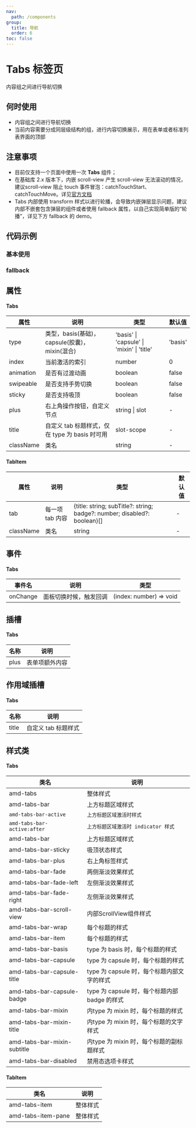 ```yaml
---
nav:
  path: /components
group:
  title: 导航
  order: 6
toc: false
---
```

# Tabs 标签页
内容组之间进行导航切换
## 何时使用
- 内容组之间进行导航切换
- 当前内容需要分成同层级结构的组，进行内容切换展示，用在表单或者标准列表界面的顶部

## 注意事项

- 目前仅支持一个页面中使用一次 **Tabs** 组件；
- 在基础库 2.x 版本下，内嵌 scroll-view 产生 scroll-view 无法滚动的情况，建议scroll-view 阻止 touch 事件冒泡：catchTouchStart、catchTouchMove。详见[官方文档](https://opendocs.alipay.com/mini/component/scroll-view)
- Tabs 内部使用 transform 样式以进行轮播，会导致内嵌弹层显示问题，建议内部不嵌套包含弹层的组件或者使用 fallback 属性，以自己实现简单版的“轮播”，详见下方 fallback 的 demo。

## 代码示例
### 基本使用
<code src='../../demo/pages/Tabs'></code>

### fallback
<code src='../../demo/pages/TabsFallback'></code>

## 属性

#### Tabs
| 属性 | 说明 | 类型 | 默认值 |
| -----|-----|-----|-----|
| type | 类型，basis(基础)，capsule(胶囊)，mixin(混合) | 'basis' &verbar; 'capsule' &verbar; 'mixin' &verbar; 'title'  | 'basis' |
| index | 当前激活的索引| number | 0 |
| animation | 是否有过渡动画  | boolean | false |
| swipeable |  是否支持手势切换    | boolean | false | 
| sticky | 是否支持吸顶   | boolean | false | 
| plus |  右上角操作按钮，自定义节点 |  string &verbar; slot | - |
| title |自定义 tab 标题样式，仅在 type 为 basis 时可用    |  slot-scope | - |
| className | 类名 | string | - |

#### TabItem
| 属性 | 说明 | 类型 | 默认值 |
| -----|-----|-----|-----|
| tab |每一项 tab 内容|  {title: string; subTitle?: string; badge?: number; disabled?: boolean}[] | - |
| className | 类名 | string | - |

## 事件

#### Tabs
| 事件名 | 说明 | 类型 |
| -----|-----|-----|
| onChange | 面板切换时候，触发回调 |(index: number) => void|

## 插槽
#### Tabs
| 名称 | 说明 |
| ----|----|
| plus | 表单项额外内容 |

## 作用域插槽
#### Tabs
| 名称 | 说明 |
| ----|----|
| title | 自定义 tab 标题样式 |

## 样式类
#### Tabs
| 类名 | 说明 |
| -----|-----|
| amd-tabs | 整体样式 |
| amd-tabs-bar | 上方标题区域样式 |
| `amd-tabs-bar-active` |  `上方标题区域激活时样式` |
| `amd-tabs-bar-active:after` | `上方标题区域激活时 indicator 样式` |
| amd-tabs-bar | 上方标题区域样式 |
| amd-tabs-bar-sticky | 吸顶状态样式 |
| amd-tabs-bar-plus | 右上角标签样式 |
| amd-tabs-bar-fade | 两侧渐淡效果样式 |
| amd-tabs-bar-fade-left | 左侧渐淡效果样式 |
| amd-tabs-bar-fade-right | 左侧渐淡效果样式 |
| amd-tabs-bar-scroll-view | 内部ScrollView组件样式 |
| amd-tabs-bar-wrap| 每个标题的样式 |
| amd-tabs-bar-item | 每个标题的样式 |
| amd-tabs-bar-basis | type 为 basis 时，每个标题的样式 |
| amd-tabs-bar-capsule | type 为 capsule 时，每个标题的样式 |
| amd-tabs-bar-capsule-title | type 为 capsule 时，每个标题内部文字的样式 |
| amd-tabs-bar-capsule-badge | type 为 capsule 时，每个标题内部 badge 的样式 |
| amd-tabs-bar-mixin| 内type 为 mixin 时，每个标题的样式 |
| amd-tabs-bar-mixin-title| 内type 为 mixin 时，每个标题的文字样式 |
| amd-tabs-bar-mixin-subtitle| 内type 为 mixin 时，每个标题的副标题样式 |
| amd-tabs-bar-disabled | 禁用态选项卡样式 |

#### TabItem
| 类名 | 说明 |
| -----|-----|
| amd-tabs-item | 整体样式 |
| amd-tabs-item-pane | 整体样式 |
